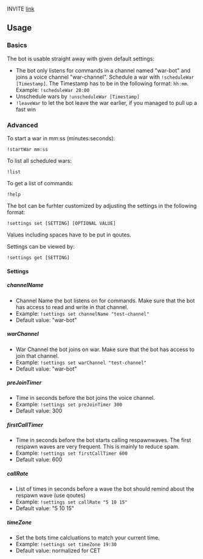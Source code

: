 INVITE [link](https://discord.com/api/oauth2/authorize?client_id=954351086309892138&permissions=8&scope=bot)

## Usage
### Basics
The bot is usable straight away with given default settings: <br/>
- The bot only listens for commands in a channel named "war-bot" and joins a voice channel "war-channel". Schedule a war with `!scheduleWar [Timestamp]`. The Timestamp has to be in the following format: `hh:mm`. <br /> Example: `!scheduleWar 20:00`
- Unschedule wars by `!unscheduleWar [Timestamp]`
- `!leaveWar` to let the bot leave the war earlier, if you managed to pull up a fast win
### Advanced
To start a war in mm:ss (minutes:seconds):
```
!startWar mm:ss
```

To list all scheduled wars:
```
!list
```
To get a list of commands:
```
!help
```
The bot can be furhter customized by adjusting the settings in the following format: <br />
```
!settings set [SETTING] [OPTIONAL VALUE]
```
Values including spaces have to be put in qoutes.

Settings can be viewed by:
```
!settings get [SETTING]
```

#### Settings
##### channelName
- Channel Name the bot listens on for commands. Make sure that the bot has access to read and write in that channel.
- Example: `!settings set channelName "test-channel"`
- Default value: "war-bot"
##### warChannel
- War Channel the bot joins on war. Make sure that the bot has access to join that channel.
- Example: `!settings set warChannel "test-channel"`
- Default value: "war-bot"
##### preJoinTimer
- Time in seconds before the bot joins the voice channel.
- Example: `!settings set preJoinTimer 300`
- Default value: 300
##### firstCallTimer
- Time in seconds before the bot starts calling respawnwaves. The first respawn waves are very frequent. This is mainly to reduce spam.
- Example: `!settings set firstCallTimer 600`
- Default value: 600
##### callRate
- List of times in seconds before a wave the bot should remind about the respawn wave (use qoutes)
- Example: `!settings set callRate "5 10 15"`
- Default value: "5 10 15"
##### timeZone
- Set the bots time calcluations to match your current time.
- Example: `!settings set timeZone 19:30`
- Default value: normalized for CET
